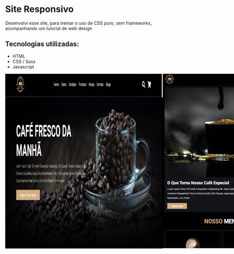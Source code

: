 <h1>Site Responsivo</h1>

<p>Desenvolvi esse site, para treinar o uso de CSS puro, sem frameworks, acompanhando um tutorial de web design</p>

<h2>Tecnologias utilizadas:</h2>
<ul>
    <li>HTML</li>
    <li>CSS / Sass</li>
    <li>Javascript</li>
</ul>

<div style="display:flex">
    <img src="imagens/imagem-site-desktop.png">
    <img src="imagens/imagem-site-tablet.png">
    <img src="imagens/imagem-site-mobile.png">
</div>
